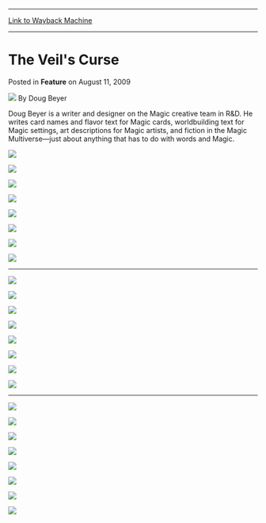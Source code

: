 
---
[Link to Wayback Machine](https://web.archive.org/web/20150129091641/http://magic.wizards.com/en/articles/archive/feature/veils-curse-2009-08-11)

[_metadata_:wayback_url]:- "http://magic.wizards.com/en/articles/archive/feature/veils-curse-2009-08-11"
[_metadata_:wayback_raw_url]:- "https://web.archive.org/web/20150129091641id_/http://magic.wizards.com/en/articles/archive/feature/veils-curse-2009-08-11"
[_metadata_:wayback_capture_timestamp]:- "2015-01-29 09:16:41+00:00"
[_metadata_:publish_date]:- "2009-08-11"
[_metadata_:generator]:- "Drupal 7 (http://drupal.org)"
---


The Veil's Curse
================



 Posted in **Feature**
 on August 11, 2009 






![](https://media.magic.wizards.com/styles/auth_small/public/images/person/authorpic_dougbeyer.jpg)
By Doug Beyer




Doug Beyer is a writer and designer on the Magic creative team in R&D. He writes card names and flavor text for Magic cards, worldbuilding text for Magic settings, art descriptions for Magic artists, and fiction in the Magic Multiverse—just about anything that has to do with words and Magic. 





![](https://media.wizards.com/legacy/mtg/images/daily/webcomics/en_mtg_comic6_garlill_pt1_01.jpg)


![](https://media.wizards.com/legacy/mtg/images/daily/webcomics/en_mtg_comic6_garlill_pt1_02.jpg)


![](https://media.wizards.com/legacy/mtg/images/daily/webcomics/en_mtg_comic6_garlill_pt1_03.jpg)


![](https://media.wizards.com/legacy/mtg/images/daily/webcomics/en_mtg_comic6_garlill_pt1_04.jpg)


![](https://media.wizards.com/legacy/mtg/images/daily/webcomics/en_mtg_comic6_garlill_pt1_05.jpg)


![](https://media.wizards.com/legacy/mtg/images/daily/webcomics/en_mtg_comic6_garlill_pt1_06.jpg)


![](https://media.wizards.com/legacy/mtg/images/daily/webcomics/en_mtg_comic6_garlill_pt1_07.jpg)


![](https://media.wizards.com/legacy/mtg/images/daily/webcomics/en_mtg_comic6_garlill_pt1_08.jpg)




---

![](https://media.wizards.com/legacy/mtg/images/daily/webcomics/en_mtg_comic6_garlill_pt2_01.jpg)


![](https://media.wizards.com/legacy/mtg/images/daily/webcomics/en_mtg_comic6_garlill_pt2_02.jpg)


![](https://media.wizards.com/legacy/mtg/images/daily/webcomics/en_mtg_comic6_garlill_pt2_03.jpg)


![](https://media.wizards.com/legacy/mtg/images/daily/webcomics/en_mtg_comic6_garlill_pt2_04.jpg)


![](https://media.wizards.com/legacy/mtg/images/daily/webcomics/en_mtg_comic6_garlill_pt2_05.jpg)


![](https://media.wizards.com/legacy/mtg/images/daily/webcomics/en_mtg_comic6_garlill_pt2_06.jpg)


![](https://media.wizards.com/legacy/mtg/images/daily/webcomics/en_mtg_comic6_garlill_pt2_07.jpg)


![](https://media.wizards.com/legacy/mtg/images/daily/webcomics/en_mtg_comic6_garlill_pt2_08.jpg)




---

![](https://media.wizards.com/legacy/mtg/images/daily/webcomics/en_mtg_comic6_garlill_pt3_01.jpg)


![](https://media.wizards.com/legacy/mtg/images/daily/webcomics/en_mtg_comic6_garlill_pt3_02.jpg)


![](https://media.wizards.com/legacy/mtg/images/daily/webcomics/en_mtg_comic6_garlill_pt3_03.jpg)


![](https://media.wizards.com/legacy/mtg/images/daily/webcomics/en_mtg_comic6_garlill_pt3_04.jpg)


![](https://media.wizards.com/legacy/mtg/images/daily/webcomics/en_mtg_comic6_garlill_pt3_05.jpg)


![](https://media.wizards.com/legacy/mtg/images/daily/webcomics/en_mtg_comic6_garlill_pt3_06.jpg)


![](https://media.wizards.com/legacy/mtg/images/daily/webcomics/en_mtg_comic6_garlill_pt3_07.jpg)


![](https://media.wizards.com/legacy/mtg/images/daily/webcomics/en_mtg_comic6_garlill_pt3_08.jpg)







